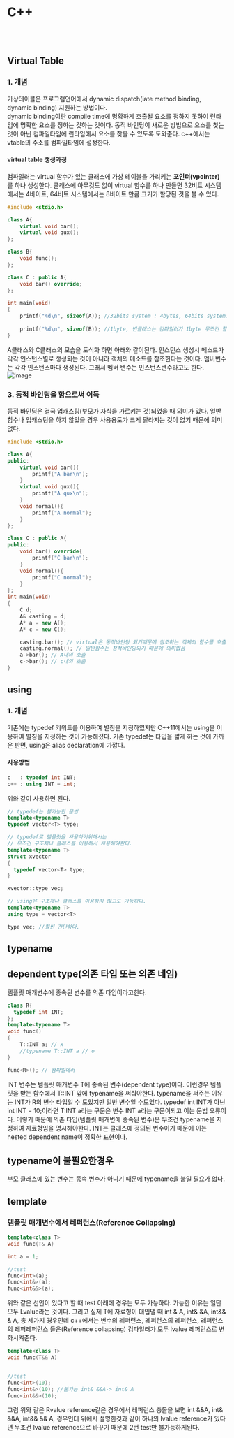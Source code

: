 # C++
<br></br>

## Virtual Table
### 1. 개념
가상테이블은 프로그램언어에서 dynamic dispatch(late method binding, dynamic binding) 지원하는 방법이다.  
dynamic binding이란 compile time에 명확하게 호출될 요소를 정하지 못하여 런타임에 명확한 요소를 정하는 것하는 것이다. 동적 바인딩이 새로운 방법으로 요소를 찾는 것이 아닌 컴파일타임에 런타임에서 요소를 찾을 수 있도록 도와준다. c++에서는 vtable의 주소를 컴파일타임에 설정한다.

#### virtual table 생성과정
컴파일러는 virtual 함수가 있는 클래스에 가상 테이블을 가리키는 **포인터(vpointer)** 를 하나 생성한다. 클래스에 아무것도 없이 virtual 함수를 하나 만들면 32비트 시스템에서는 4바이트, 64비트 시스템에서는 8바이트 만큼 크기가 할당된 것을 볼 수 있다.
``` c++
#include <stdio.h>

class A{
    virtual void bar();
    virtual void qux();
};

class B{
    void func();
};

class C : public A{
    void bar() override;
};

int main(void)
{
    printf("%d\n", sizeof(A)); //32bits system : 4bytes, 64bits system: 8bytes 출력,
    
    printf("%d\n", sizeof(B)); //1byte, 빈클래스는 컴파일러가 1byte 무조건 할당 -> 추후 자세히 알아서 변경
}
```


A클래스와 C클래스의 모습을 도식화 하면 아래와 같이된다. 인스턴스 생성시 메소드가 각각 인스턴스별로 생성되는 것이 아니라 객체의 메소드를 참조한다는 것이다. 멤버변수는 각각 인스턴스마다 생성된다. 그래서 멤버 변수는 인스턴스변수라고도 한다.   
![image](https://user-images.githubusercontent.com/56042451/197188995-838380fc-5a17-4235-adfb-07f078e1b790.png)

### 3. 동적 바인딩을 함으로써 이득
동적 바인딩은 결국 업캐스팅(부모가 자식을 가르키는 것)되었을 때 의미가 있다. 일반 함수나 업캐스팅을 하지 않았을 경우 사용용도가 크게 달라지는 것이 없기 때문에 의미없다.
```c++
#include <stdio.h>

class A{
public:
    virtual void bar(){
        printf("A bar\n");
    }
    virtual void qux(){
        printf("A qux\n");
    }
    void normal(){
        printf("A normal");
    }
};

class C : public A{
public:
    void bar() override{
        printf("C bar\n");
    }
    void normal(){
        printf("C normal");
    }
};
int main(void)
{
    C d;
    A& casting = d;
    A* a = new A();
    A* c = new C();

    casting.bar(); // virtual은 동적바인딩 되기때문에 참조하는 객체의 함수를 호출
    casting.normal(); // 일반함수는 정적바인딩되기 때문에 의미없음
    a->bar(); // A내의 호출
    c->bar(); // c내의 호출
}
```

## using

### 1. 개념
기존에는 typedef 키워드를 이용하여 별칭을 지정하였지만 C++11에서는 using을 이용하여 별칭을 지정하는 것이 가능해졌다. 기존 typedef는 타입을 짧게 하는 것에 가까운 반면, using은 alias declaration에 가깝다.  

#### 사용방법
```c++
c   : typedef int INT;
c++ : using INT = int;
```
위와 같이 사용하면 된다.  

```c++
// typedef는 불가능한 문법
template<typename T>
typedef vector<T> type;

// typedef로 템플릿을 사용하기위해서는
// 무조건 구조체나 클래스를 이용해서 사용해야한다.
template<typename T>
struct xvector
{
  typedef vector<T> type;
}

xvector::type vec;

// using은 구조체나 클래스를 이용하지 않고도 가능하다.
template<typename T>
using type = vector<T>

type vec; //훨씬 간단하다.
```

## typename

## dependent type(의존 타입 또는 의존 네임)
템플릿 매개변수에 종속된 변수를 의존 타입이라고한다.
```c++
class R{
  typedef int INT;
};
template<typename T>
void func()
{
    T::INT a; // x
    //typename T::INT a // o
}

func<R>(); // 컴파일에러
```
INT 변수는 템플릿 매개변수 T에 종속된 변수(dependent type)이다. 이런경우 템플릿을 받는 함수에서 T::INT 앞에 typename을 써줘야한다. typename을 써주는 이유는 INT가 R의 변수 타입일 수 도있지만 일반 변수일 수도있다. typedef int INT가 아닌 int INT = 10;이라면 T:INT a라는 구문은 변수 INT a라는 구문이되고 이는 문법 오류이다. 이렇기 때문에 의존 타입(템플릿 매개변에 종속된 변수)은 무조건 typename을 지정하여 자료형임을 명시해야한다. INT는 클래스에 정의된 변수이기 때문에 이는 nested dependent name이 정확한 표현이다. 

## typename이 불필요한경우
부모 클래스에 있는 변수는 종속 변수가 아니기 때문에 typename을 붙일 필요가 없다.

## template

### 템플릿 매개변수에서 레퍼런스(Reference Collapsing)
```c++
template<class T>
void func(T& A)

int a = 1;

//test
func<int>(a);
func<int&>(a);
func<int&&>(a);
```
위와 같은 선언이 있다고 할 때 test 아래에 경우는 모두 가능하다. 가능한 이유는 일단 모두 Lvalue라는 것이다. 그리고 실제 T에 자료형이 대입댈 때 int & A, int& &A, int&& & A, 총 세가지 경우인데 c++에서는 변수의 레퍼런스, 레퍼런스의 레퍼런스, 레퍼런스의 레퍼레퍼런스 들은(Reference collapsing) 컴파일러가 모두 lvalue 레퍼런스로 변화시켜준다.  

```c++
template<class T>
void func(T&& A)


//test
func<int>(10);
func<int&>(10); //불가능 int& &&A-> int& A
func<int&&>(10);
```
그럼 위와 같은 Rvalue reference같은 경우에서 레퍼런스 충돌을 보면 int &&A, int& &&A, int&& && A, 경우인데 위에서 설명한것과 같이 하나의 lvalue reference가 있다면 무조건 lvalue reference으로 바꾸기 때문에 2번 test만 불가능하게된다.

